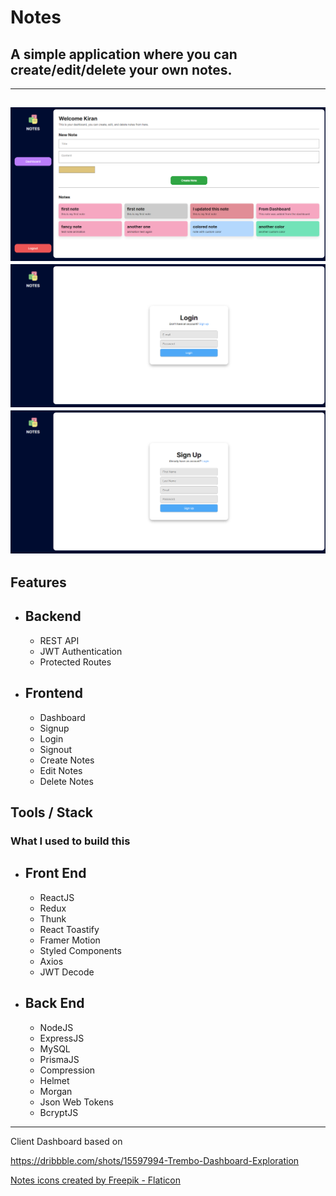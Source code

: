 # __Notes__
## A simple application where you can create/edit/delete your own notes.
---
![Dashboard Image](dash-preview.png)
![Login Image](login-preview.png)
![Signup Image](signup-preview.png)
---

## __Features__

- ## Backend
    - REST API
    - JWT Authentication
    - Protected Routes

- ## Frontend
    - Dashboard
    - Signup
    - Login
    - Signout
    - Create Notes
    - Edit Notes
    - Delete Notes    

## __Tools / Stack__
### What I used to build this

- ## Front End
    - ReactJS
    - Redux
    - Thunk
    - React Toastify
    - Framer Motion
    - Styled Components
    - Axios
    - JWT Decode

- ## Back End
    - NodeJS
    - ExpressJS
    - MySQL
    - PrismaJS
    - Compression
    - Helmet
    - Morgan
    - Json Web Tokens
    - BcryptJS 

---
Client Dashboard based on 

https://dribbble.com/shots/15597994-Trembo-Dashboard-Exploration

<a href="https://www.flaticon.com/free-icons/notes" title="notes icons">Notes icons created by Freepik - Flaticon</a>